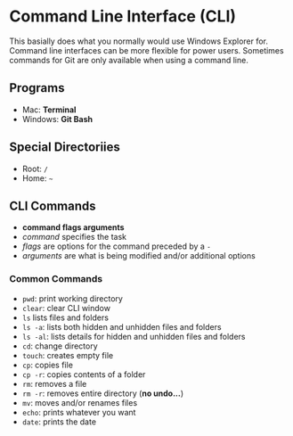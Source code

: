 # Command Line Interface (CLI)

This basially does what you normally would use
Windows Explorer for. Command line interfaces can 
be more flexible for power users. Sometimes commands
for Git are only available when using a command line.

## Programs

- Mac: **Terminal**
- Windows: **Git Bash**

## Special Directoriies

- Root: `/`
- Home: `~`

## CLI Commands

- **command flags arguments**
- *command* specifies the task
- *flags* are options for the command preceded by a `-`
- *arguments* are what is being modified and/or additional options

### Common Commands

- `pwd`: print working directory
- `clear`: clear CLI window
- `ls` lists files and folders
- `ls -a`: lists both hidden and unhidden files and folders
- `ls -al`: lists details for hidden and unhidden files and folders
- `cd`: change directory
- `touch`: creates empty file
- `cp`: copies file
- `cp -r`: copies contents of a folder
- `rm`: removes a file
- `rm -r`: removes entire directory (**no undo...**)
- `mv`: moves and/or renames files
- `echo`: prints whatever you want
- `date`: prints the date

